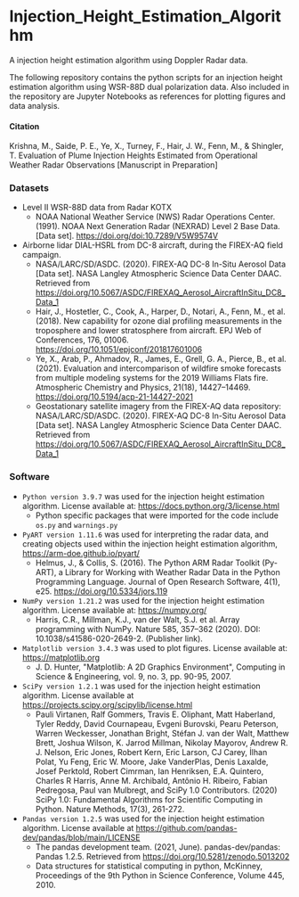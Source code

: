 # Injection_Height_Estimation_Algorithm
A injection height estimation algorithm using Doppler Radar data. 

The following repository contains the python scripts for an injection height estimation algorithm using WSR-88D dual polarization data. Also included in the repository are Jupyter Notebooks as references for plotting figures and data analysis. 

#### Citation
Krishna, M., Saide, P. E., Ye, X., Turney, F., Hair, J. W., Fenn, M., & Shingler, T. Evaluation of Plume Injection Heights Estimated from Operational Weather Radar Observations \[Manuscript in Preparation\]

### Datasets
- Level II WSR-88D data from Radar KOTX
  - NOAA National Weather Service (NWS) Radar Operations Center. (1991). NOAA Next Generation Radar (NEXRAD) Level 2 Base Data. [Data set]. https://doi.org/doi:10.7289/V5W9574V
- Airborne lidar DIAL-HSRL from DC-8 aircraft, during the FIREX-AQ field campaign.
  - NASA/LARC/SD/ASDC. (2020). FIREX-AQ DC-8 In-Situ Aerosol Data [Data set]. NASA Langley Atmospheric Science Data Center DAAC. Retrieved from https://doi.org/10.5067/ASDC/FIREXAQ_Aerosol_AircraftInSitu_DC8_Data_1
  - Hair, J., Hostetler, C., Cook, A., Harper, D., Notari, A., Fenn, M., et al. (2018). New capability for ozone dial profiling measurements in the troposphere and lower stratosphere from aircraft. EPJ Web of Conferences, 176, 01006. https://doi.org/10.1051/epjconf/201817601006
  - Ye, X., Arab, P., Ahmadov, R., James, E., Grell, G. A., Pierce, B., et al. (2021). Evaluation and intercomparison of wildfire smoke forecasts from multiple modeling systems for the 2019 Williams Flats fire. Atmospheric Chemistry and Physics, 21(18), 14427–14469. https://doi.org/10.5194/acp-21-14427-2021
  - Geostationary satellite imagery from the FIREX-AQ data repository: NASA/LARC/SD/ASDC. (2020). FIREX-AQ DC-8 In-Situ Aerosol Data [Data set]. NASA Langley Atmospheric Science Data Center DAAC. Retrieved from https://doi.org/10.5067/ASDC/FIREXAQ_Aerosol_AircraftInSitu_DC8_Data_1
  

### Software
- `Python version 3.9.7` was used for the injection height estimation algorithm. License available at: https://docs.python.org/3/license.html
  - Python specific packages that were imported for the code include `os.py` and `warnings.py`
- `PyART version 1.11.6` was used for interpreting the radar data, and creating objects used within the injection height estimation algorithm, https://arm-doe.github.io/pyart/
  - Helmus, J., & Collis, S. (2016). The Python ARM Radar Toolkit (Py-ART), a Library for Working with Weather Radar Data in the Python Programming Language. Journal of Open Research Software, 4(1), e25. https://doi.org/10.5334/jors.119
- `NumPy version 1.21.2` was used for the injection height estimation algorithm. License available at: https://numpy.org/
  - Harris, C.R., Millman, K.J., van der Walt, S.J. et al. Array programming with NumPy. Nature 585, 357–362 (2020). DOI: 10.1038/s41586-020-2649-2. (Publisher link).
- `Matplotlib version 3.4.3` was used to plot figures. License available at: https://matplotlib.org 
  - J. D. Hunter, "Matplotlib: A 2D Graphics Environment", Computing in Science & Engineering, vol. 9, no. 3, pp. 90-95, 2007.
- `SciPy version 1.2.1` was used for the injection height estimation algorithm. License available at https://projects.scipy.org/scipylib/license.html
  - Pauli Virtanen, Ralf Gommers, Travis E. Oliphant, Matt Haberland, Tyler Reddy, David Cournapeau, Evgeni Burovski, Pearu Peterson, Warren Weckesser, Jonathan Bright, Stéfan J. van der Walt, Matthew Brett, Joshua Wilson, K. Jarrod Millman, Nikolay Mayorov, Andrew R. J. Nelson, Eric Jones, Robert Kern, Eric Larson, CJ Carey, İlhan Polat, Yu Feng, Eric W. Moore, Jake VanderPlas, Denis Laxalde, Josef Perktold, Robert Cimrman, Ian Henriksen, E.A. Quintero, Charles R Harris, Anne M. Archibald, Antônio H. Ribeiro, Fabian Pedregosa, Paul van Mulbregt, and SciPy 1.0 Contributors. (2020) SciPy 1.0: Fundamental Algorithms for Scientific Computing in Python. Nature Methods, 17(3), 261-272.
- `Pandas version 1.2.5` was used for the injection height estimation algorithm. License available at https://github.com/pandas-dev/pandas/blob/main/LICENSE
  - The pandas development team. (2021, June). pandas-dev/pandas: Pandas 1.2.5. Retrieved from https://doi.org/10.5281/zenodo.5013202
  - Data structures for statistical computing in python, McKinney, Proceedings of the 9th Python in Science Conference, Volume 445, 2010.
  
